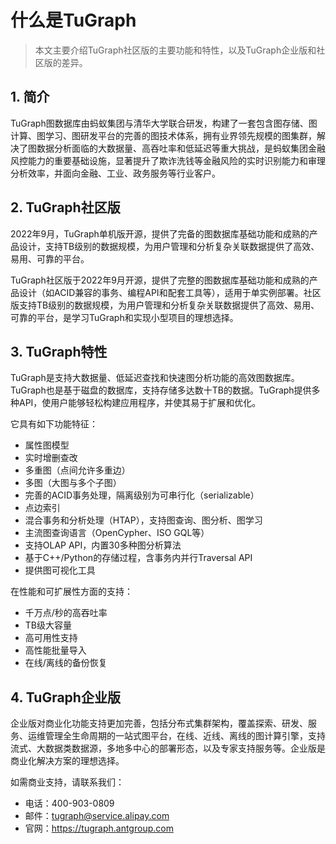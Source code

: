 # 什么是TuGraph

> 本文主要介绍TuGraph社区版的主要功能和特性，以及TuGraph企业版和社区版的差异。

## 1. 简介

TuGraph图数据库由蚂蚁集团与清华大学联合研发，构建了一套包含图存储、图计算、图学习、图研发平台的完善的图技术体系，拥有业界领先规模的图集群，解决了图数据分析面临的大数据量、高吞吐率和低延迟等重大挑战，是蚂蚁集团金融风控能力的重要基础设施，显著提升了欺诈洗钱等金融风险的实时识别能力和审理分析效率，并面向金融、工业、政务服务等行业客户。

## 2. TuGraph社区版

2022年9月，TuGraph单机版开源，提供了完备的图数据库基础功能和成熟的产品设计，支持TB级别的数据规模，为用户管理和分析复杂关联数据提供了高效、易用、可靠的平台。

TuGraph社区版于2022年9月开源，提供了完整的图数据库基础功能和成熟的产品设计（如ACID兼容的事务、编程API和配套工具等），适用于单实例部署。社区版支持TB级别的数据规模，为用户管理和分析复杂关联数据提供了高效、易用、可靠的平台，是学习TuGraph和实现小型项目的理想选择。

## 3. TuGraph特性

TuGraph是支持大数据量、低延迟查找和快速图分析功能的高效图数据库。TuGraph也是基于磁盘的数据库，支持存储多达数十TB的数据。TuGraph提供多种API，使用户能够轻松构建应用程序，并使其易于扩展和优化。

它具有如下功能特征：

- 属性图模型
- 实时增删查改
- 多重图（点间允许多重边）
- 多图（大图与多个子图）
- 完善的ACID事务处理，隔离级别为可串行化（serializable）
- 点边索引
- 混合事务和分析处理（HTAP），支持图查询、图分析、图学习
- 主流图查询语言（OpenCypher、ISO GQL等）
- 支持OLAP API，内置30多种图分析算法
- 基于C++/Python的存储过程，含事务内并行Traversal API
- 提供图可视化工具

在性能和可扩展性方面的支持：

- 千万点/秒的高吞吐率
- TB级大容量
- 高可用性支持
- 高性能批量导入
- 在线/离线的备份恢复

## 4. TuGraph企业版

企业版对商业化功能支持更加完善，包括分布式集群架构，覆盖探索、研发、服务、运维管理全生命周期的一站式图平台，在线、近线、离线的图计算引擎，支持流式、大数据类数据源，多地多中心的部署形态，以及专家支持服务等。企业版是商业化解决方案的理想选择。

如需商业支持，请联系我们：

- 电话：400-903-0809
- 邮件：tugraph@service.alipay.com
- 官网：https://tugraph.antgroup.com


